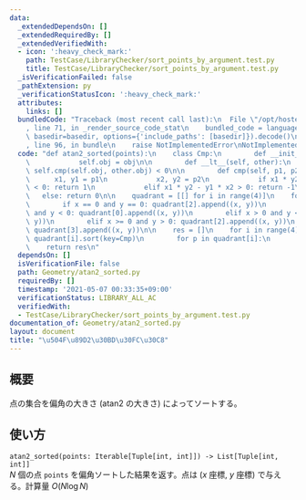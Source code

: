 ```yaml
---
data:
  _extendedDependsOn: []
  _extendedRequiredBy: []
  _extendedVerifiedWith:
  - icon: ':heavy_check_mark:'
    path: TestCase/LibraryChecker/sort_points_by_argument.test.py
    title: TestCase/LibraryChecker/sort_points_by_argument.test.py
  _isVerificationFailed: false
  _pathExtension: py
  _verificationStatusIcon: ':heavy_check_mark:'
  attributes:
    links: []
  bundledCode: "Traceback (most recent call last):\n  File \"/opt/hostedtoolcache/Python/3.10.6/x64/lib/python3.10/site-packages/onlinejudge_verify/documentation/build.py\"\
    , line 71, in _render_source_code_stat\n    bundled_code = language.bundle(stat.path,\
    \ basedir=basedir, options={'include_paths': [basedir]}).decode()\n  File \"/opt/hostedtoolcache/Python/3.10.6/x64/lib/python3.10/site-packages/onlinejudge_verify/languages/python.py\"\
    , line 96, in bundle\n    raise NotImplementedError\nNotImplementedError\n"
  code: "def atan2_sorted(points):\n    class Cmp:\n        def __init__(self, obj):\n\
    \            self.obj = obj\n\n        def __lt__(self, other):\n            return\
    \ self.cmp(self.obj, other.obj) < 0\n\n        def cmp(self, p1, p2):\n      \
    \      x1, y1 = p1\n            x2, y2 = p2\n            if x1 * y2 - y1 * x2\
    \ < 0: return 1\n            elif x1 * y2 - y1 * x2 > 0: return -1\n         \
    \   else: return 0\n\n    quadrant = [[] for i in range(4)]\n    for x, y in points:\n\
    \        if x == 0 and y == 0: quadrant[2].append((x, y))\n        elif x <= 0\
    \ and y < 0: quadrant[0].append((x, y))\n        elif x > 0 and y <= 0: quadrant[1].append((x,\
    \ y))\n        elif x >= 0 and y > 0: quadrant[2].append((x, y))\n        else:\
    \ quadrant[3].append((x, y))\n\n    res = []\n    for i in range(4):\n       \
    \ quadrant[i].sort(key=Cmp)\n        for p in quadrant[i]:\n            res.append(p)\n\
    \    return res\n"
  dependsOn: []
  isVerificationFile: false
  path: Geometry/atan2_sorted.py
  requiredBy: []
  timestamp: '2021-05-07 00:33:35+09:00'
  verificationStatus: LIBRARY_ALL_AC
  verifiedWith:
  - TestCase/LibraryChecker/sort_points_by_argument.test.py
documentation_of: Geometry/atan2_sorted.py
layout: document
title: "\u504F\u89D2\u30BD\u30FC\u30C8"
---
```


## 概要
点の集合を偏角の大きさ (atan2 の大きさ) によってソートする。

## 使い方
`atan2_sorted(points: Iterable[Tuple[int, int]]) -> List[Tuple[int, int]]`  
$N$ 個の点 `points` を偏角ソートした結果を返す。点は ($x$ 座標, $y$ 座標) で与える。計算量 $O(N \log N)$
